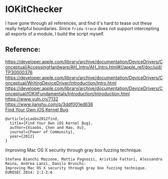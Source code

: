 # IOKitChecker

I have gone through all references, and find it's hard to tease out these really helpful boundaries.
Since `frida-trace` does not support intercepting all exports of a module, I build the script myself.

## Reference:
https://developer.apple.com/library/archive/documentation/DeviceDrivers/Conceptual/AccessingHardware/AH_Intro/AH_Intro.html#//apple_ref/doc/uid/TP30000376  
https://developer.apple.com/library/archive/documentation/DeviceDrivers/Conceptual/WritingDeviceDriver/Introduction/Intro.html  
https://developer.apple.com/library/archive/documentation/DeviceDrivers/Conceptual/IOKitFundamentals/Introduction/Introduction.html  
https://www.vuln.cn/7132  
https://www.jianshu.com/p/3ddf001ed636  
[Find Your Own iOS Kernel Bug](https://infocon.org/cons/SyScan/SyScan360%202012/SyScan360%202012%20presentations/XuHao%20Chen%20Xiaobo%20-%20Find%20Your%20Own%20iOS%20Kernel%20Bug%20EN.pdf).
```
@article{xiaobo2012find,
  title={Find Your Own iOS Kernel Bug},
  author={Xiaobo, Chen and Hao, Xu},
  journal={Power of Community},
  year={2012}
}
```
Improving Mac OS X security through gray box fuzzing technique.

```
Stefano Bianchi Mazzone, Mattia Pagnozzi, Aristide Fattori, Alessandro Reina, Andrea Lanzi, Danilo Bruschi:
Improving Mac OS X security through gray box fuzzing technique. EUROSEC 2014: 2:1-2:6
```